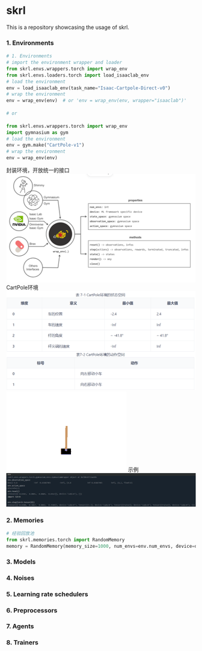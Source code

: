 # skrl
This is a repository showcasing the usage of skrl.
### 1. Environments
```python
# 1. Environments
# import the environment wrapper and loader
from skrl.envs.wrappers.torch import wrap_env
from skrl.envs.loaders.torch import load_isaaclab_env
# load the environment
env = load_isaaclab_env(task_name="Isaac-Cartpole-Direct-v0")
# wrap the environment
env = wrap_env(env)  # or 'env = wrap_env(env, wrapper="isaaclab")'

# or

from skrl.envs.wrappers.torch import wrap_env
import gymnasium as gym
# load the environment
env = gym.make("CartPole-v1")
# wrap the environment
env = wrap_env(env)
```
封装环境，开放统一的接口
![alt text](icon/image-1.png)
CartPole环境
![alt text](icon/image.png)
![alt text](icon/cartpole.e4a03ca5.gif)
示例
![alt text](icon/image-2.png)
### 2. Memories
```python
# 经验回放池
from skrl.memories.torch import RandomMemory
memory = RandomMemory(memory_size=1000, num_envs=env.num_envs, device=device, replacement=False)
```

### 3. Models

### 4. Noises

### 5. Learning rate schedulers

### 6. Preprocessors

### 7. Agents

### 8. Trainers